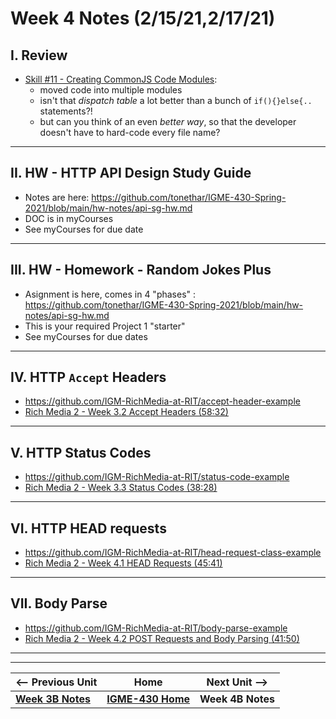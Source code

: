 # Week 4 Notes (2/15/21,2/17/21)

## I. Review

- [Skill #11 - Creating CommonJS Code Modules](../core-skills/11-creating-commonjs-code-modules.md):
  - moved code into multiple modules
  - isn't that *dispatch table* a lot better than a bunch of `if(){}else{..` statements?!
  - but can you think of an even *better way*, so that the developer doesn't have to hard-code every file name?

<hr>

## II. HW - HTTP API Design Study Guide
- Notes are here: https://github.com/tonethar/IGME-430-Spring-2021/blob/main/hw-notes/api-sg-hw.md
- DOC is in myCourses
- See myCourses for due date

<hr>

## III. HW - Homework - Random Jokes Plus
- Asignment is here, comes in 4 "phases" : https://github.com/tonethar/IGME-430-Spring-2021/blob/main/hw-notes/api-sg-hw.md
- This is your required Project 1 "starter"
- See myCourses for due dates

<hr>

## IV. HTTP `Accept` Headers
- https://github.com/IGM-RichMedia-at-RIT/accept-header-example
- [Rich Media 2 - Week 3.2 Accept Headers (58:32)](https://www.youtube.com/watch?v=ElramkPkvaA&feature=emb_logo)

<hr>

## V. HTTP Status Codes
- https://github.com/IGM-RichMedia-at-RIT/status-code-example
- [Rich Media 2 - Week 3.3 Status Codes (38:28)](https://www.youtube.com/watch?v=vHSb7GjmMxA&feature=emb_logo)

<hr>

## VI. HTTP HEAD requests
- https://github.com/IGM-RichMedia-at-RIT/head-request-class-example
- [Rich Media 2 - Week 4.1 HEAD Requests (45:41)](https://www.youtube.com/watch?v=DPkIjyjVHTs&feature=emb_logo)

<hr>

## VII. Body Parse 
- https://github.com/IGM-RichMedia-at-RIT/body-parse-example
- [Rich Media 2 - Week 4.2 POST Requests and Body Parsing (41:50)](https://www.youtube.com/watch?v=QY5sBCg6Ksg&feature=emb_logo)



<hr><hr>

| <-- Previous Unit | Home | Next Unit -->
| --- | --- | --- 
| [**Week 3B Notes**](3B.md)   |  [**IGME-430 Home**](../README.md) | **Week 4B Notes**
